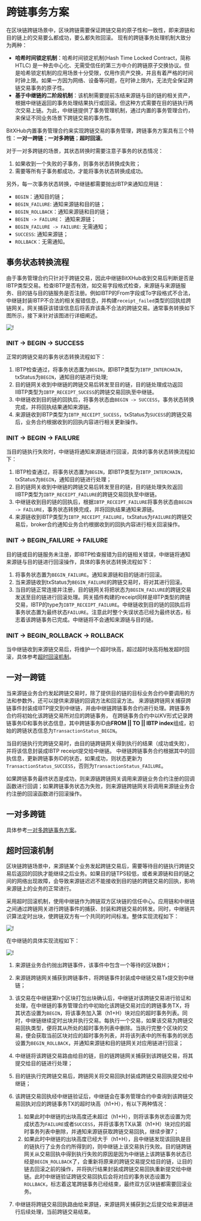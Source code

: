 # <a name="txManagerAnchor">跨链事务方案</a>

在区块链跨链场景中，区块跨链需要保证跨链交易的原子性和一致性，即来源链和目的链上的交易要么都成功，要么都失败回滚。
现有的跨链事务处理机制大致分为两种：

- **哈希时间锁定机制**：哈希时间锁定机制(Hash Time Locked Contract，简称HTLC) 是一种去中心化、无需受信任的第三方中介的跨链原子交换协议。但是哈希锁定机制的应用场景十分受限，仅用作资产交换，并且有着严格的时间时钟上限。如果一方因为网络、设备等问题，在时钟上限内，无法完全保证跨链交易事务的原子性。
- **基于中继链的二阶段机制**：该机制需要提前冻结来源链与目的链的相关资产，根据中继链返回的事务处理结果执行或回滚。但这种方式需要在目的链执行两次交易上链。为此，中继链提供了事务管理机制，通过内置的事务管理合约，来保证不同业务场景下跨链交易的事务性。

BitXHub内置事务管理合约来实现跨链交易的事务管理，跨链事务方案具有三个特性：**一对一跨链**；**一对多跨链**；**超时回滚**。

对于一对多跨链的场景，其状态转换时需要注意子事务的状态情况：

1. 如果收到一个失败的子事务，则事务状态转换成失败；
2. 需要等所有子事务都成功，才能将事务状态转换成成功。

另外，每一次事务状态转换，中继链都需要抛出IBTP来通知应用链：

- `BEGIN`：通知目的链；
- `BEGIN_FAILURE`: 通知来源链和目的链；
- `BEGIN_ROLLBACK`：通知来源链和目的链；
- `BEGIN -> FAILURE`： 通知来源链；
- `BEGIN_FAILURE -> FAILURE`: 无需通知；
- `SUCCESS`: 通知来源链；
- `ROLLBACK`：无需通知。

## 事务状态转换流程

由于事务管理合约只针对于跨链交易，因此中继链BitXHub收到交易后判断是否是IBTP类型交易。检查IBTP是否有效，如交易字段格式检查，来源链与来源链服务、目的链与目的链服务是否注册。例如IBTP的From字段或To字段格式不合法，中继链封装IBTP不合法的相关报错信息，并构建`receipt_failed`类型的回执给跨链网关。网关捕获该错误信息后将丢弃该条不合法的跨链交易。通常事务转换如下图所示，接下来针对该图进行详细阐述。

![!](../../assets/interchain_tx_manager.png)

### INIT -> BEGIN -> SUCCESS

正常的跨链交易的事务状态转换流程如下：

1. IBTP检查通过，将事务状态置为`BEGIN`，即IBTP类型为`IBTP_INTERCHAIN`，txStatus为`BEGIN`，通知目的链进行处理;
2. 目的链网关收到中继链的跨链交易后转发至目的链，目的链处理成功返回IIBTP类型为`IBTP_RECEIPT_SUCESS`的跨链交易回执至中继链。
3. 中继链收到目的链的回执后，将事务状态由`BEGIN -> SUCCESS`，事务状态转换完成，并将回执结果通知来源链。
4. 来源链收到IBTP类型为`IBTP_RECEIPT_SUCESS`，txStatus为`SUCESS`的跨链交易后，业务合约根据收到的回执内容进行相关更新操作。

### INIT -> BEGIN -> FAILURE

当目的链执行失败时，中继链将通知来源链进行回滚，具体的事务状态转换流程如下：

1. IBTP检查通过，将事务状态置为`BEGIN`，即IBTP类型为`IBTP_INTERCHAIN`，txStatus为`BEGIN`，通知目的链进行处理；
2. 目的链网关收到中继链的跨链交易后转发至目的链，目的链处理失败返回IIBTP类型为`IBTP_RECEIPT_FAILURE`的跨链交易回执至中继链。
3. 中继链收到目的链的回执后，根据`IBTP_RECEIPT_FAILURE`将事务状态由`BEGIN -> FAILURE`，事务状态转换完成，并将回执结果通知来源链。
4. 来源链收到IBTP类型为`IBTP_RECEIPT_FAILURE`，txStatus为`FAILURE`的跨链交易后，broker合约通知业务合约根据收到的回执内容进行相关回滚操作。

### INIT -> BEGIN_FAILURE -> FAILURE

目的链或目的链服务未注册，即IBTP检查报错为目的链相关错误，中继链将通知来源链与目的链进行回滚操作，具体的事务状态转换流程如下：

1. 将事务状态置为`BEGIN_FAILURE`。通知来源链和目的链进行回滚。
2. 当来源链收到txStatus为`BEGIN_FAILURE`的跨链交易时，将对其进行回滚。
3. 当目的链正常连接并注册，目的链网关将把状态为`BEGIN_FAILURE`的跨链交易发送至目的链进行回滚处理。网关插件构建的receipt同样是IBTP类型的跨链交易，IBTP的type为`IBTP_RECEIPT_FAILURE`。中继链收到目的链的回执后将事务状态置为最终状态`FAILURE`。注意此时整个失误状态已经为最终状态，标志着该跨链事务已完成。中继链将不会通知来源链与目的链。

### INIT -> BEGIN_ROLLBACK -> ROLLBACK

当中继链收到来源链交易后，将维护一个超时块高，超过超时块高将触发超时回滚，具体参考<a href="../../design/interchain_transaction/#timeoutAnchor">超时回滚机制</a>。

## 一对一跨链

当来源链业务合约发起跨链交易时，除了提供目的链的目标业务合约中要调用的方法和参数外，还可以提供来源链的回调方法和回滚方法。
来源链跨链网关捕获跨链事件封装成IBTP提交到中继链，并由中继链跨链事务合约进行处理。跨链事务合约将初始化该跨链交易所对应的跨链事务，
在跨链事务合约中以KV形式记录跨链事务ID和事务状态信息，其中跨链事务ID由**FROM || TO || IBTP index**组成，初始的跨链状态信息为`TransactionStatus_BEGIN`。

当目的链执行完跨链交易时，由目的链跨链网关得到执行的结果（成功或失败），并将该信息封装成IBTP receipt提交给中继链。
中继链跨链事务合约根据其中的回执信息，更新跨链事务ID的状态，如果成功，则状态更新为`TransactionStatus_SUCCESS`，否则为`TransactionStatus_FAILURE`。

如果跨链事务最终状态是成功，则来源链跨链网关调用来源链业务合约注册的回调函数进行回调；如果跨链事务状态为失败，则来源链跨链网关将调用来源链业务合约注册的回滚函数进行回滚操作。

## 一对多跨链

具体参考<a href="../../design/one2multi_transaction/#one2multiAnchor">一对多跨链事务方案</a>。

## <a name="timeoutAnchor">超时回滚机制</a>

区块链跨链场景中，来源链某个业务发起跨链交易后，需要等待目的链执行跨链交易后返回的回执才能继续之后业务。如果目的链TPS较低，或者来源链和目的链之间的网络出现故障，会导致来源链迟迟不能接收到目的链的跨链交易的回执，影响来源链上的业务的正常进行。

采用超时回滚机制，使用中继链作为跨链双方区块链的信任中心。应用链和中继链之间通过跨链网关进行跨链事件的捕获、封装和跨链交易的转发。同时，中继链共识算法定时出块，使跨链双方有一个共同的时间标准。整体实现流程如下：

![!](../../assets/timeoutRollback1.png)

在中继链的具体实现流程如下：

![!](../../assets/timeoutRollback.png)

1. 来源链业务合约抛出跨链事件，该事件中包含一个等待的区块数H；

2. 来源链跨链网关捕获到跨链事件，将跨链事件封装成中继链交易Tx提交到中继链；

3. 该交易在中继链第h个区块打包出块确认后，中继链对该跨链交易进行验证和处理，在中继链的事务管理合约中初始化该跨链交易对应的跨链事务TX，将其状态设置为`BEGIN`，将该事务加入第（h1+H）块对应的超时事务列表。同时，中继链继续定时出块并执行交易。每执行一个交易，如果该交易为跨链交易回执类型，便将其从所处的超时事务列表中删除。当执行完整个区块的交易，便会获取当前区块对应的超时事务列表，并将该列表中的所有事务的状态设置为`BEGIN_ROLLBACK`，并通知来源链和目的链网关对应用链进行回滚；

4. 中继链将该跨链交易路由给目的链，目的链跨链网关捕获到该跨链交易，将其提交给目的链进行处理；

5. 目的链执行完跨链交易后，跨链网关将交易回执封装成跨链交易回执提交给中继链；
6. 该跨链交易回执经中继链验证后，中继链会在事务管理合约中查询到该跨链交易回执对应的跨链事务TX的超时块高（h1+H），有以下两种情况：
   1. 如果此时中继链的出块高度还未超过（h1+H），则将该事务状态设置为完成状态为`FAILURE`或者`SUCCESS`，并将该事务TX从第（h1+H）块对应的超时事务列表中删除，并通知来源链获取跨链交易回执，继续步骤7；
   2. 如果此时中继链的出块高度已经大于（h1+H），且中继链发现该回执是目的链执行了业务合约所得到的，则中继链上该交易执行失败。目的链跨链网关从交易回执中得到执行失败的原因是因为中继链上该跨链事务状态已经是`BEGIN_ROLLBACK`了，会重新将原来的跨链交易提交给目的链，让目的链去回滚之前的操作，并将执行结果封装成跨链交易回执重新提交给中继链。此时中继链验证跨链交易回执后会将对应的事务状态设置为`ROLLBACK`，标志着这笔跨链事务已经结束，最终双方区块链都需要回滚业务。

7. 中继链将跨链交易回执路由给来源链，来源链网关捕获到之后提交给来源链进行后续处理，当前跨链交易结束。